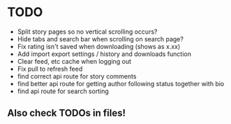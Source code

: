 # TODO

 - Split story pages so no vertical scrolling occurs?
 - Hide tabs and search bar when scrolling on search page?
 - Fix rating isn't saved when downloading (shows as x.xx)
 - Add import export settings / history and downloads function
 - Clear feed, etc cache when logging out
 - Fix pull to refresh feed
 - find correct api route for story comments
 - find better api route for getting author following status together with bio
 - find api route for search sorting


## Also check TODOs in files!
